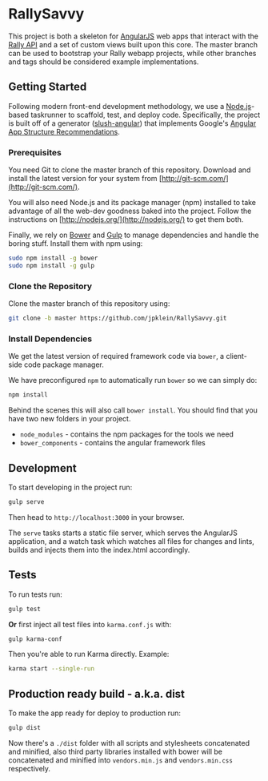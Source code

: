 RallySavvy
==========

This project is both a skeleton for [AngularJS](http://angularjs.org/) web apps
that interact with the
[Rally API](https://rally1.rallydev.com/slm/doc/webservice/?version=v3.0)
and a set of custom views built upon this core. The master branch can be used
to bootstrap your Rally webapp projects, while other branches and tags should
be considered example implementations.

## Getting Started

Following modern front-end development methodology, we use a
[Node.js](http://nodejs.org/)-based taskrunner to scaffold, test, and deploy
code. Specifically, the project is built off of a generator
([slush-angular](https://www.npmjs.org/package/slush-angular))
that implements Google's
[Angular App Structure Recommendations](http://goo.gl/OIAaBl).

### Prerequisites

You need Git to clone the master branch of this repository. Download and
install the latest version for your system from
[http://git-scm.com/](http://git-scm.com/).

You will also need Node.js and its package manager (npm) installed to take
advantage of all the web-dev goodness baked into the project. Follow the
instructions on [http://nodejs.org/](http://nodejs.org/) to get them both.

Finally, we rely on [Bower](http://bower.io/) and [Gulp](http://gulpjs.com/) to
manage dependencies and handle the boring stuff. Install them with npm using:

```bash
sudo npm install -g bower
sudo npm install -g gulp
```

### Clone the Repository

Clone the master branch of this repository using:

```bash
git clone -b master https://github.com/jpklein/RallySavvy.git
```

### Install Dependencies

We get the latest version of required framework code via `bower`, a client-side
code package manager.

We have preconfigured `npm` to automatically run `bower` so we can simply do:

```bash
npm install
```

Behind the scenes this will also call `bower install`.  You should find that
you have two new folders in your project.

* `node_modules` - contains the npm packages for the tools we need
* `bower_components` - contains the angular framework files

## Development

To start developing in the project run:

```bash
gulp serve
```

Then head to `http://localhost:3000` in your browser.

The `serve` tasks starts a static file server, which serves the AngularJS
application, and a watch task which watches all files for changes and lints,
builds and injects them into the index.html accordingly.

## Tests

To run tests run:

```bash
gulp test
```

**Or** first inject all test files into `karma.conf.js` with:

```bash
gulp karma-conf
```

Then you're able to run Karma directly. Example:

```bash
karma start --single-run
```

## Production ready build - a.k.a. dist

To make the app ready for deploy to production run:

```bash
gulp dist
```

Now there's a `./dist` folder with all scripts and stylesheets concatenated and
minified, also third party libraries installed with bower will be concatenated
and minified into `vendors.min.js` and `vendors.min.css` respectively.

